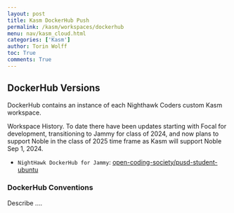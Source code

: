 ```yaml
---
layout: post
title: Kasm DockerHub Push
permalink: /kasm/workspaces/dockerhub
menu: nav/kasm_cloud.html
categories: ['Kasm']
author: Torin Wolff
toc: True
comments: True
---
```


## DockerHub Versions 

DockerHub contains an instance of each Nighthawk Coders custom Kasm workspace.  

Workspace History. To date there have been updates starting with Focal for development, transitioning to Jammy for class of 2024, and now plans to support Noble in the class of 2025 time frame as Kasm will support Noble Sep 1, 2024.

- `NightHawk DockerHub for Jammy`: [open-coding-society/pusd-student-ubuntu](https://hub.docker.com/repository/docker/open-coding-society/pusd-student-ubuntu/general)


### DockerHub Conventions 

Describe ....
